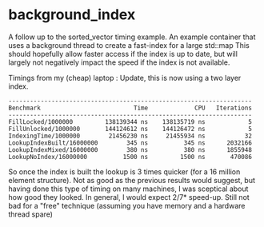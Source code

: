 # background_index
A follow up to the sorted_vector timing example.
An example container that uses a background thread to create a fast-index for a large std::map
This should hopefully allow faster access if the index is up to date, but will largely not negatively impact the speed if the index is not available.

Timings from my (cheap) laptop : Update, this is now using a two layer index.
```
--------------------------------------------------------------------
Benchmark                          Time             CPU   Iterations
--------------------------------------------------------------------
FillLocked/1000000         138139344 ns    138135719 ns            5
FillUnlocked/1000000       144124612 ns    144126472 ns            5
IndexingTime/1000000        21456230 ns     21455934 ns           32
LookupIndexBuilt/16000000        345 ns          345 ns      2032166
LookupIndexMixed/16000000        380 ns          380 ns      1855948
LookupNoIndex/16000000          1500 ns         1500 ns       470086
```
So once the index is built the lookup is 3 times quicker (for a 16 million element structure). 
Not as good as the previous results would suggest, but having done this type of timing on many machines,
I was sceptical about how good they looked. In general, I would expect 2/7* speed-up.
Still not bad for a "free" technique (assuming you have memory and a hardware thread spare)
